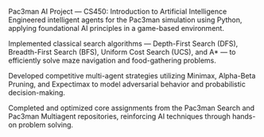 Pac3man AI Project — CS450: Introduction to Artificial Intelligence
Engineered intelligent agents for the Pac3man simulation using Python, applying foundational AI principles in a game-based environment.

Implemented classical search algorithms — Depth-First Search (DFS), Breadth-First Search (BFS), Uniform Cost Search (UCS), and A* — to efficiently solve maze navigation and food-gathering problems.

Developed competitive multi-agent strategies utilizing Minimax, Alpha-Beta Pruning, and Expectimax to model adversarial behavior and probabilistic decision-making.

Completed and optimized core assignments from the Pac3man Search and Pac3man Multiagent repositories, reinforcing AI techniques through hands-on problem solving.
